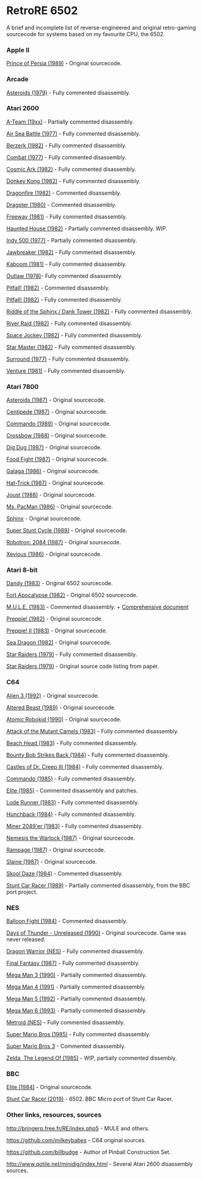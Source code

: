 # RetroRE 6502

A brief and incomplete list of reverse-engineered and original retro-gaming sourcecode for systems based on my favourite CPU, the 6502.

### Apple II

[Prince of Persia (1989)](https://github.com/jmechner/Prince-of-Persia-Apple-II) - Original sourcecode.

### Arcade

[Asteroids (1979)](https://github.com/nmikstas/asteroids-disassembly) - Fully commented disassembly.

### Atari 2600

[A-Team (19xx)](http://www.qotile.net/minidig/disassembly/a-team.asm) - Partially commented disassembly.

[Air Sea Battle (1977)](http://www.qotile.net/minidig/disassembly/air_sea_battle.asm) - Fully commented disassembly.

[Berzerk (1982)](http://www.qotile.net/minidig/disassembly/berzerk.asm) - Fully commented disassembly.

[Combat (1977)](http://www.qotile.net/minidig/disassembly/dicombat.asm) - Fully commented disassembly.

[Cosmic Ark (1982)](http://www.qotile.net/minidig/disassembly/CosmicArk.asm) - Fully commented disassembly.

[Donkey Kong (1982)](http://www.qotile.net/minidig/disassembly/dk.asm) - Fully commented disassembly.

[Dragonfire (1982)](http://www.qotile.net/minidig/disassembly/dfire.asm) - Commented disassembly.

[Dragster (1980)](https://github.com/MrWint/dragster) - Commented disassembly.

[Freeway (1981)](http://www.qotile.net/minidig/disassembly/freeway.asm) - Fully commented disassembly.

[Haunted House (1982)](https://github.com/brandonrobertz/haunted_house_disassembly) - Partially commented disassembly. WIP.

[Indy 500 (1977)](http://www.qotile.net/minidig/disassembly/indy_500_pass_01.asm) - Partially commented disassembly.

[Jawbreaker (1982)](http://www.qotile.net/minidig/disassembly/jaw_breaker.asm) - Fully commented disassembly.

[Kaboom (1981)](http://www.qotile.net/minidig/disassembly/kaboom.asm) - Fully commented disassembly.

[Outlaw (1978)](http://www.qotile.net/minidig/disassembly/outlaw.asm)- Fully commented disassembly.

[Pitfall! (1982)](https://github.com/johnidm/asm-atari-2600/blob/master/pitfall.asm) - Commented disassembly.

[Pitfall! (1982)](http://www.qotile.net/minidig/disassembly/pitfall.asm) - Fully commented disassembly.

[Riddle of the Sphinx / Dank Tower (1982)](http://www.qotile.net/minidig/disassembly/riddle-pal.asm) - Fully commented disassembly.

[River Raid (1982)](http://www.qotile.net/minidig/disassembly/RiverRaid.asm) - Fully commented disassembly.

[Space Jockey (1982)](http://www.qotile.net/minidig/disassembly/space_jockey.asm) - Fully commented disassembly.

[Star Master (1982)](http://www.qotile.net/minidig/disassembly/Starmaster.asm) - Fully commented disassembly.

[Surround (1977)](http://www.qotile.net/minidig/disassembly/surround.asm) - Fully commented disassembly.

[Venture (1981)](http://www.qotile.net/minidig/disassembly/venture.asm) - Fully commented disassembly.

### Atari 7800

[Asteroids (1987)](https://github.com/videogamepreservation/asteroids-7800) - Original sourcecode.

[Centipede (1987)](https://github.com/videogamepreservation/centipede-7800) - Original sourcecode.

[Commando (1989)](https://github.com/videogamepreservation/commando-7800) - Original sourcecode.

[Crossbow (1988)](https://github.com/OpenSourcedGames/Atari-7800/tree/master/CROSSBOW/C) - Original sourcecode.

[Dig Dug (1987)](https://github.com/videogamepreservation/digdug-7800) - Original sourcecode.

[Food Fight (1987)](https://github.com/OpenSourcedGames/Atari-7800/tree/master/FOODFIGHT) - Original sourcecode.

[Galaga (1986)](https://github.com/videogamepreservation/galaga-7800) - Original sourcecode.

[Hat-Trick (1987)](https://github.com/videogamepreservation/hattrick-7800) - Original sourcecode.

[Joust (1988)](https://github.com/videogamepreservation/joust-7800) - Original sourcecode.

[Ms. PacMan (1986)](https://github.com/videogamepreservation/mspacman-7800) - Original sourcecode.

[Sphinx](https://github.com/videogamepreservation/sphinx-7800) - Original sourcecode.

[Super Stunt Cycle (1989)](https://github.com/OpenSourcedGames/Atari-7800/tree/master/super_stunt_cycle) - Original sourcecode.

[Robotron: 2084 (1987)](https://github.com/videogamepreservation/robotron-7800) - Original sourcecode.

[Xevious (1986)](https://github.com/videogamepreservation/xevious-7800) - Original sourcecode.

### Atari 8-bit

[Dandy (1983)](https://archive.org/details/Dandy_source) - Original 6502 sourcecode.

[Fort Apocalypse (1982)](https://github.com/heyigor/FortApocalypse) - Original 6502 sourcecode.

[M.U.L.E. (1983)](http://bringerp.free.fr/RE/Files/MULE%20-%20Disassembled%20Memory.zip) - Commented disassembly. + [Comprehensive document](http://bringerp.free.fr/RE/Mule/mule_document.html)

[Preppie! (1982)](https://archive.org/details/Preppie) - Original sourcecode.

[Preppie! II (1983)](https://archive.org/details/Preppie_II) - Original sourcecode.

[Sea Dragon (1982)](https://archive.org/details/Sea_Dragon) - Original sourcecode.

[Star Raiders (1979)](https://github.com/lwiest/StarRaiders) - Fully commented disassembly.

[Star Raiders (1979)](https://archive.org/details/AtariStarRaidersSourceCode) - Original source code listing from paper.

### C64

[Alien 3 (1992)](https://github.com/milkeybabes/Alien3-C64) - Original sourcecode.

[Altered Beast (1989)](https://github.com/milkeybabes/Altered-Beast) - Original sourcecode.

[Atomic Robokid (1990)](https://github.com/milkeybabes/Atomic-Robokid) - Original sourcecode.

[Attack of the Mutant Camels (1983)](https://github.com/C64-Mark/Attack-of-the-Mutant-Camels) - Fully commented disassembly.

[Beach Head (1983)](https://csdb.dk/release/?id=111671) - Fully commented disassembly.

[Bounty Bob Strikes Back (1984)](https://csdb.dk/release/?id=155889) - Fully commented disassembly.

[Castles of Dr. Creep III (1984)](https://csdb.dk/release/?id=95815) - Fully commented disassembly.

[Commando (1985)](https://gitlab.com/ricardoquesada/c64-commando-2084/tree/orig) - Fully commented disassembly.

[Elite (1985)](https://github.com/Kroc/elite-harmless) - Commented disassembly and patches.

[Lode Runner (1983)](https://csdb.dk/release/?id=92529) - Fully commented disassembly.

[Hunchback (1984)](https://github.com/C64-Mark/Hunchback) - Fully commented disassembly.

[Miner 2049'er (1983)](https://csdb.dk/release/?id=108015) - Fully commented disassembly.

[Nemesis the Warlock (1987)](https://github.com/milkeybabes/Nemesis-the-Warlock) - Original sourcecode.

[Rampage (1987)](https://github.com/milkeybabes/Rampage) - Original sourcecode.

[Slaine (1987)](https://github.com/milkeybabes/Slaine) - Original sourcecode.

[Skool Daze (1984)](https://skoolkid.github.io/sk6502/sdc64) - Commented disassembly.

[Stunt Car Racer (1989)](https://raw.githubusercontent.com/kieranhj/scr-beeb/master/sources/StuntCarRacerC64.lst) - Partially commented disassembly, from the BBC port project.

### NES

[Balloon Fight (1984)](https://github.com/LuigiBlood/balloonfight_dis) - Commented disassembly.

[Days of Thunder - Unreleased (1990)](https://github.com/DickBlackshack/Days-of-Thunder-NES-Unpublished) - Original sourcecode. Game was never released.

[Dragon Warrior (NES)](https://github.com/nmikstas/dragon-warrior-disassembly) - Fully commented disassembly.

[Final Fantasy (1987)](https://github.com/Entroper/FF1Disassembly) - Fully commented disassembly.

[Mega Man 3 (1990)](https://github.com/Raidenthequick/megaman3-disassembly) - Partially commented disassembly.

[Mega Man 4 (1991)](https://github.com/Raidenthequick/megaman4-disassembly) - Partially commented disassembly.

[Mega Man 5 (1992)](https://github.com/Raidenthequick/megaman5-disassembly) - Partially commented disassembly.

[Mega Man 6 (1993)](https://github.com/Raidenthequick/megaman6-disassembly) - Partially commented disassembly.

[Metroid (NES)](https://github.com/nmikstas/metroid-disassembly) - Fully commented disassembly.

[Super Mario Bros (1985)](https://gist.github.com/1wErt3r/4048722) - Fully commented disassembly.

[Super Mario Bros 3](https://github.com/captainsouthbird/smb3) - Commented disassembly.

[Zelda, The Legend Of (1985)](https://github.com/camthesaxman/zeldasource) - WIP, partially commented dissembly.

### BBC

[Elite (1984)](https://github.com/markmoxon/elite-beebasm) - Original sourcecode.

[Stunt Car Racer (2019)](https://github.com/kieranhj/scr-beeb) - 6502. BBC Micro port of Stunt Car Racer.

### Other links, resources, sources

http://bringerp.free.fr/RE/index.php5 - MULE and others.

https://github.com/milkeybabes - C64 original sources.

https://github.com/billbudge - Author of Pinball Construction Set.

http://www.qotile.net/minidig/index.html - Several Atari 2600 disassembly sources.




